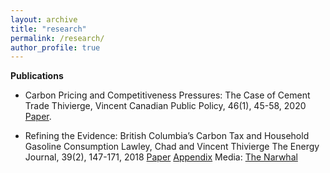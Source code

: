 ```yaml
---
layout: archive
title: "research"
permalink: /research/
author_profile: true
---
```


**Publications**
* Carbon Pricing and Competitiveness Pressures: The Case of Cement Trade
Thivierge, Vincent
Canadian Public Policy, 46(1), 45-58, 2020
[Paper](https://www.utpjournals.press/doi/abs/10.3138/cpp.2017-074?journalCode=cpp}).  

* Refining the Evidence: British Columbia’s Carbon Tax and Household Gasoline Consumption
Lawley, Chad and Vincent Thivierge
The Energy Journal, 39(2), 147-171, 2018
[Paper](https://www.iaee.org/energyjournal/article/3056) [Appendix](https://www.iaee.org/ej/appendix/EJ392_Appendix_Lawley.pdf)
Media: [The Narwhal](https://thenarwhal.ca/gas-tax-ontario-alberta/)
